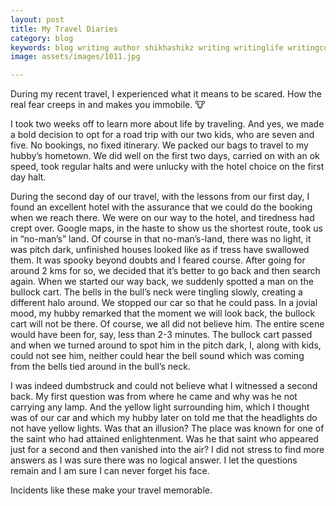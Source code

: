 ```yaml
---
layout: post
title: My Travel Diaries
category: blog
keywords: blog writing author shikhashikz writing writinglife writingcommunity dailyblogpost dailyblogpostchallenge 
image: assets/images/1011.jpg

---
```

During my recent travel, I experienced what it means to be scared. How the real fear creeps in and makes you immobile. 🐮

I took two weeks off to learn more about life by traveling. And yes, we made a bold decision to opt for a road trip with our two kids, who are seven and five. No bookings, no fixed itinerary. We packed our bags to travel to my hubby’s hometown. We did well on the first two days, carried on with an ok speed, took regular halts and were unlucky with the hotel choice on the first day halt.

During the second day of our travel, with the lessons from our first day, I found an excellent hotel with the assurance that we could do the booking when we reach there. We were on our way to the hotel, and tiredness had crept over. Google maps, in the haste to show us the shortest route, took us in “no-man’s” land. Of course in that no-man’s-land, there was no light, it was pitch dark, unfinished houses looked like as if tress have swallowed them. It was spooky beyond doubts and I feared course. After going for around 2 kms for so, we decided that it’s better to go back and then search again. When we started our way back, we suddenly spotted a man on the bullock cart. The bells in the bull’s neck were tingling slowly, creating a different halo around. We stopped our car so that he could pass. In a jovial mood, my hubby remarked that the moment we will look back, the bullock cart will not be there. Of course, we all did not believe him. The entire scene would have been for, say, less than 2-3 minutes. The bullock cart passed and when we turned around to spot him in the pitch dark, I, along with kids, could not see him, neither could hear the bell sound which was coming from the bells tied around in the bull’s neck. 

I was indeed dumbstruck and could not believe what I witnessed a second back. My first question was from where he came and why was he not carrying any lamp. And the yellow light surrounding him, which I thought was of our car and which my hubby later on told me that the headlights do not have yellow lights.
Was that an illusion? The place was known for one of the saint who had attained enlightenment. Was he that saint who appeared just for a second and then vanished into the air? I did not stress to find more answers as I was sure there was no logical answer. I let the questions remain and I am sure I can never forget his face.

Incidents like these make your travel memorable.
